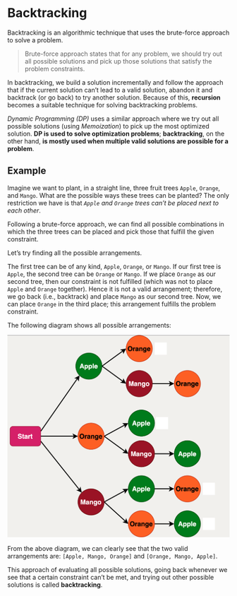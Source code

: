 # Backtracking

Backtracking is an algorithmic technique that uses the brute-force approach to solve a problem.

> Brute-force approach states that for any problem, we should try out all possible solutions and pick up those solutions that satisfy the problem constraints.

In backtracking, we build a solution incrementally and follow the approach that if the current solution can’t lead to a valid solution, abandon it and backtrack (or go back) to try another solution. Because of this, **recursion** becomes a suitable technique for solving backtracking problems.

*Dynamic Programming (DP)* uses a similar approach where we try out all possible solutions (using *Memoization*) to pick up the most optimized solution. **DP is used to solve optimization problems**; **backtracking**, on the other hand, **is mostly used when multiple valid solutions are possible for a problem**.

## Example

Imagine we want to plant, in a straight line, three fruit trees `Apple`, `Orange`, and `Mango`. What are the possible ways these trees can be planted? The only restriction we have is that *`Apple` and `Orange` trees can’t be placed next to each other*.

Following a brute-force approach, we can find all possible combinations in which the three trees can be placed and pick those that fulfill the given constraint.

Let’s try finding all the possible arrangements.

The first tree can be of any kind, `Apple`, `Orange`, or `Mango`. If our first tree is `Apple`, the second tree can be `Orange` or `Mango`. If we place `Orange` as our second tree, then our constraint is not fulfilled (which was not to place `Apple` and `Orange` together). Hence it is not a valid arrangement; therefore, we go back (i.e., backtrack) and place `Mango` as our second tree. Now, we can place `Orange` in the third place; this arrangement fulfills the problem constraint.

The following diagram shows all possible arrangements:

![All possible arrangements](/assets/backtracking.png "All possible arrangements")

From the above diagram, we can clearly see that the two valid arrangements are: `[Apple, Mango, Orange]` and `[Orange, Mango, Apple]`.

This approach of evaluating all possible solutions, going back whenever we see that a certain constraint can’t be met, and trying out other possible solutions is called **backtracking**.
